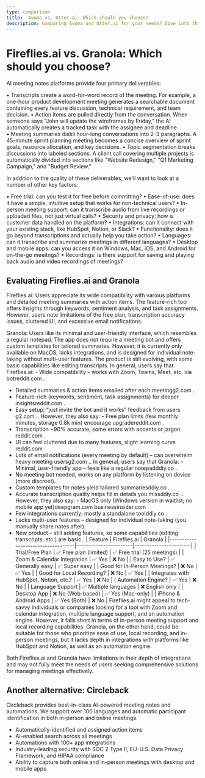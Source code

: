 ```yaml
---
type: comparison
title:  Avoma vs. Otter.ai: Which should you choose?
description: Comparing Avoma and Otter.ai for your needs? Dive into this article to evaluate both tools and discover an alternative, Circleback.
---
```


# Fireflies.ai vs. Granola: Which should you choose?
AI meeting notes platforms provide four primary deliverables:

• Transcripts create a word-for-word record of the meeting. For example, a one-hour product development meeting generates a searchable document containing every feature discussion, technical requirement, and team decision.
• Action items are pulled directly from the conversation. When someone says "John will update the wireframes by Friday," the AI automatically creates a tracked task with the assignee and deadline.
• Meeting summaries distill hour-long conversations into 2-3 paragraphs. A 45-minute sprint planning meeting becomes a concise overview of sprint goals, resource allocation, and key decisions.
• Topic segmentation breaks discussions into labeled sections. A client call covering multiple projects is automatically divided into sections like "Website Redesign," "Q1 Marketing Campaign," and "Budget Review."

In addition to the quality of these deliverables, we'll want to look at a number of other key factors:

• Free trial: can you test it for free before committing?
• Ease-of-use: does it have a simple, intuitive setup that works for non-technical users?
• In-person meeting support: can it transcribe audio from live recordings or uploaded files, not just virtual calls?
• Security and privacy: how is customer data handled on the platform?
• Integrations: can it connect with your existing stack, like HubSpot, Notion, or Slack?
• Functionality: does it go beyond transcriptions and actually help you take action?
• Languages: can it transcribe and summarize meetings in different languages?
• Desktop and mobile apps: can you access it on Windows, Mac, iOS, and Android for on-the-go meeitngs?
• Recordings: is there support for saving and playing back audio and video recordings of meetings?
## Evaluating Fireflies.ai and Granola
Fireflies.ai: Users appreciate its wide compatibility with various platforms and detailed meeting summaries with action items. The feature-rich tool offers insights through keywords, sentiment analysis, and task assignments. However, users note limitations of the free plan, transcription accuracy issues, cluttered UI, and excessive email notifications.

Granola: Users like its minimal and user-friendly interface, which resembles a regular notepad. The app does not require a meeting bot and offers custom templates for tailored summaries. However, it is currently only available on MacOS, lacks integrations, and is designed for individual note-taking without multi-user features. The product is still evolving, with some basic capabilities like editing transcripts.
In general, users say that Fireflies.ai: - Wide compatibility – works with Zoom, Teams, Meet, etc. via bot​reddit.com
.
- Detailed summaries & action items emailed after each meeting​g2.com
.
- Feature-rich (keywords, sentiment, task assignments) for deeper insights​reddit.com
.
- Easy setup; “just invite the bot and it works” feedback from users​g2.com
.. However, they also say: - Free plan limits (few monthly minutes, storage 0.8k min) encourage upgrade​reddit.com
.
- Transcription ~90% accurate, some errors with accents or jargon​reddit.com
.
- UI can feel cluttered due to many features, slight learning curve​reddit.com
.
- Lots of email notifications (every meeting by default) – can overwhelm heavy meeting users​g2.com
..
In general, users say that Granola: - Minimal, user-friendly app – feels like a regular notepad​ddiy.co
.
- No meeting bot needed, works on any platform by listening on device (more discreet).
- Custom templates for notes yield tailored summaries​ddiy.co
.
- Accurate transcription quality helps fill in details you miss​ddiy.co
.. However, they also say: - MacOS only (Windows version in waitlist; no mobile app yet)​deepgram.com
​businessinsider.com
.
- Few integrations currently; mostly a standalone tool​ddiy.co
.
- Lacks multi-user features – designed for individual note-taking (you manually share notes after).
- New product – still adding features, so some capabilities (editing transcripts, etc.) are basic..
| Feature                           | Fireflies.ai          | Granola               |
|-----------------------------------|-----------------------|-----------------------|
| Trial/Free Plan                   | ✅ Free plan (limited) | ✅ Free trial (25 meetings) |
| Zoom & Calendar Integration       | ✅ Yes                | ❌ No                  |
| Easy to Use?                      | ✅ Generally easy     | ✅ Super easy         |
| Good for In-Person Meetings?      | ❌ No                 | ✅ Yes                |
| Good for Local Recording?         | ❌ No                 | ✅ Yes                |
| Integrates with HubSpot, Notion, etc.? | ✅ Yes           | ❌ No                  |
| Automation Engine?                | ✅ Yes                | ❌ No                  |
| Language Support                  | ✅ Multiple languages | ❌ English only       |
| Desktop App                       | ❌ No (Web-based)     | ✅ Yes (Mac-only)     |
| iPhone & Android Apps             | ✅ Yes (Both)         | ❌ No                 |
Fireflies.ai might appeal to tech-savvy individuals or companies looking for a tool with Zoom and calendar integration, multiple language support, and an automation engine. However, it falls short in terms of in-person meeting support and local recording capabilities. Granola, on the other hand, could be suitable for those who prioritize ease of use, local recording, and in-person meetings, but it lacks depth in integrations with platforms like HubSpot and Notion, as well as an automation engine.

Both Fireflies.ai and Granola have limitations in their depth of integrations and may not fully meet the needs of users seeking comprehensive solutions for managing meetings effectively.
## Another alternative: Circleback
Circleback provides best-in-class AI-powered meeting notes and automations. We support over 100 languages and automatic participant identification in both in-person and online meetings.


* Automatically-identified and assigned action items
* AI-enabled search across all meetings
* Automations with 100+ app integrations
* Industry-leading security with SOC 2 Type II, EU-U.S. Data Privacy Framework, and HIPAA compliance
* Ability to capture both online and in-person meetings with desktop and mobile apps